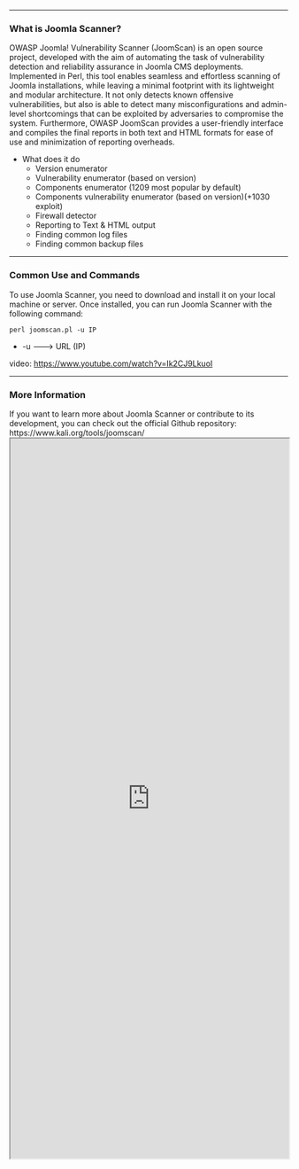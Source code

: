 --- ---
<h3>What is Joomla Scanner?</h3>
OWASP Joomla! Vulnerability Scanner (JoomScan) is an open source project, developed with the aim of automating the task of vulnerability detection and reliability assurance in Joomla CMS deployments. Implemented in Perl, this tool enables seamless and effortless scanning of Joomla installations, while leaving a minimal footprint with its lightweight and modular architecture. It not only detects known offensive vulnerabilities, but also is able to detect many misconfigurations and admin-level shortcomings that can be exploited by adversaries to compromise the system. Furthermore, OWASP JoomScan provides a user-friendly interface and compiles the final reports in both text and HTML formats for ease of use and minimization of reporting overheads.  

- What does it do
	- Version enumerator
	- Vulnerability enumerator (based on version)
	- Components enumerator (1209 most popular by default)
	- Components vulnerability enumerator (based on version)(+1030 exploit)
	- Firewall detector
	- Reporting to Text & HTML output
	- Finding common log files
	- Finding common backup files

---
<h3>Common Use and Commands</h3>
To use Joomla Scanner, you need to download and install it on your local machine or server. Once installed, you can run Joomla Scanner with the following command:

```
perl joomscan.pl -u IP
```

- -u      ---> URL (IP)

video: https://www.youtube.com/watch?v=Ik2CJ9LkuoI

---
<h3>More Information</h3>
If you want to learn more about Joomla Scanner or contribute to its development, you can check out the official Github repository: https://www.kali.org/tools/joomscan/

<iframe src="https://www.kali.org/tools/joomscan/" width="100%" height="1300"></iframe>



